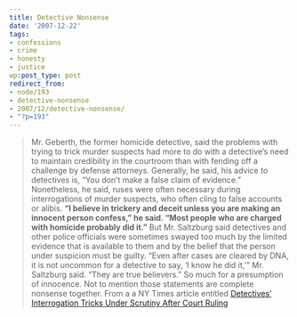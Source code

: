 ```yaml
---
title: Detective Nonsense
date: '2007-12-22'
tags:
- confessions
- crime
- honesty
- justice
wp:post_type: post
redirect_from:
- node/193
- detective-nonsense
- 2007/12/detective-nonsense/
- "?p=193"
---
```


> Mr. Geberth, the former homicide detective, said the problems with trying to trick murder suspects had more to do with a detective’s need to maintain credibility in the courtroom than with fending off a challenge by defense attorneys. Generally, he said, his advice to detectives is, “You don’t make a false claim of evidence.” Nonetheless, he said, ruses were often necessary during interrogations of murder suspects, who often cling to false accounts or alibis. **“I believe in trickery and deceit unless you are making an innocent person confess,” he said. “Most people who are charged with homicide probably did it.”** But Mr. Saltzburg said detectives and other police officials were sometimes swayed too much by the limited evidence that is available to them and by the belief that the person under suspicion must be guilty. “Even after cases are cleared by DNA, it is not uncommon for a detective to say, ‘I know he did it,’” Mr. Saltzburg said. “They are true believers.”
So much for a presumption of innocence. Not to mention those statements are complete nonsense together. From a a NY Times article entitled [Detectives’ Interrogation Tricks Under Scrutiny After Court Ruling](http://www.nytimes.com/2007/12/23/nyregion/23tankleff.html?_r=1&ref=nyregion&oref=slogin)
